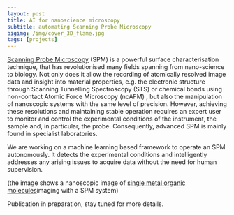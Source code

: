 ```yaml
---
layout: post
title: AI for nanoscience microscopy
subtitle: automating Scanning Probe Microscopy 
bigimg: /img/cover_3D_flame.jpg
tags: [projects]
---
```


[Scanning Probe Microscopy](https://en.wikipedia.org/wiki/Scanning_probe_microscopy) (SPM) is a powerful surface characterisation technique, that has revolutionised many fields spanning from nano-science to biology. Not only does it allow the recording of atomically resolved image data and insight into material properties, e.g. the electronic structure through Scanning Tunnelling Spectroscopy (STS) or chemical bonds using non-contact Atomic Force Microscopy (ncAFM) , but also the manipulation of nanoscopic systems with the same level of precision. However, achieving these resolutions and maintaining stable operation requires an expert user to monitor and control the experimental conditions of the instrument, the sample and, in particular, the probe. Consequently, advanced SPM is mainly found in specialist laboratories.

We are working on a machine learning based framework to operate an SPM autonomously. It detects the experimental conditions  and intelligently addresses any arising issues to acquire data without the need for human supervision.

(the image shows a nanoscopic image of [single metal organic molecules](https://www.nature.com/articles/nmat3547)imaging with a SPM system)

Publication in preparation, stay tuned for more details.